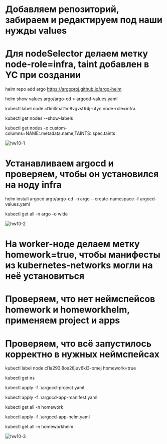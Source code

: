 # Добавляем репозиторий, забираем и редактируем под наши нужды values

# Для nodeSelector делаем метку node-role=infra, taint добавлен в YC при создании

helm repo add argo https://argoproj.github.io/argo-helm

helm show values argo/argo-cd > argocd-values.yaml

kubectl label node cl1ml5hat1m8vgvsf64j-utyn node-role=infra

kubectl get nodes --show-labels

kubectl get nodes -o custom-columns=NAME:.metadata.name,TAINTS:.spec.taints


![hw10-1](https://github.com/user-attachments/assets/c68c1e7c-db26-4607-851c-71fe8189b2ce)

# Устанавливаем argocd и проверяем, чтобы он установился на ноду infra

helm install argocd argo/argo-cd -n argo --create-namespace -f argocd-values.yaml

kubectl get all -n argo -o wide


![hw10-2](https://github.com/user-attachments/assets/8b82bf32-a5ba-42f6-a78f-cc809cef22e4)

# На worker-ноде делаем метку homework=true, чтобы манифесты из kubernetes-networks могли на неё установиться

# Проверяем, что нет неймспейсов homework и homeworkhelm, применяем project и apps

# Проверяем, что всё запустилось корректно в нужных неймспейсах

kubectl label node cl1a293i8os28juv6kl3-omej homework=true

kubectl get ns

kubectl apply -f .\argocd-project.yaml

kubectl apply -f .\argocd-app-manifest.yaml

kubectl get all -n homework

kubectl apply -f .\argocd-app-helm.yaml

kubectl get all -n homeworkhelm

![hw10-3](https://github.com/user-attachments/assets/15fedcca-bf44-4c65-8d3e-91b14fcb87ca)
